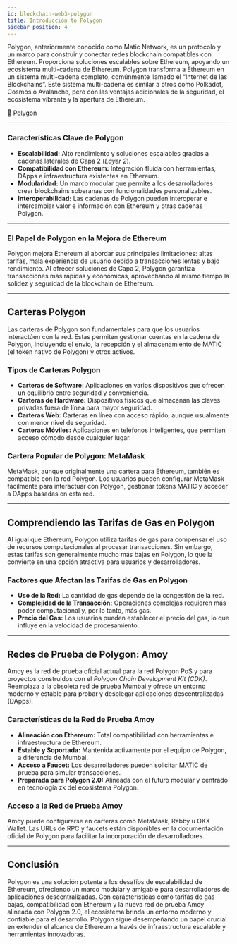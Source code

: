 ```yaml
---
id: blockchain-web3-polygon
title: Introducción to Polygon
sidebar_position: 4
---
```



Polygon, anteriormente conocido como Matic Network, es un protocolo y un marco para construir y conectar redes blockchain compatibles con Ethereum. Proporciona soluciones escalables sobre Ethereum, apoyando un ecosistema multi-cadena de Ethereum. Polygon transforma a Ethereum en un sistema multi-cadena completo, comúnmente llamado el “Internet de las Blockchains”. Este sistema multi-cadena es similar a otros como Polkadot, Cosmos o Avalanche, pero con las ventajas adicionales de la seguridad, el ecosistema vibrante y la apertura de Ethereum.

🔗 [Polygon](https://polygon.technology)

---

### Características Clave de Polygon

* **Escalabilidad:** Alto rendimiento y soluciones escalables gracias a cadenas laterales de Capa 2 (*Layer 2*).
* **Compatibilidad con Ethereum:** Integración fluida con herramientas, DApps e infraestructura existentes en Ethereum.
* **Modularidad:** Un marco modular que permite a los desarrolladores crear blockchains soberanas con funcionalidades personalizables.
* **Interoperabilidad:** Las cadenas de Polygon pueden interoperar e intercambiar valor e información con Ethereum y otras cadenas Polygon.

---

### El Papel de Polygon en la Mejora de Ethereum

Polygon mejora Ethereum al abordar sus principales limitaciones: altas tarifas, mala experiencia de usuario debido a transacciones lentas y bajo rendimiento. Al ofrecer soluciones de Capa 2, Polygon garantiza transacciones más rápidas y económicas, aprovechando al mismo tiempo la solidez y seguridad de la blockchain de Ethereum.

---

## Carteras Polygon

Las carteras de Polygon son fundamentales para que los usuarios interactúen con la red. Estas permiten gestionar cuentas en la cadena de Polygon, incluyendo el envío, la recepción y el almacenamiento de MATIC (el token nativo de Polygon) y otros activos.

### Tipos de Carteras Polygon

* **Carteras de Software:** Aplicaciones en varios dispositivos que ofrecen un equilibrio entre seguridad y conveniencia.
* **Carteras de Hardware:** Dispositivos físicos que almacenan las claves privadas fuera de línea para mayor seguridad.
* **Carteras Web:** Carteras en línea con acceso rápido, aunque usualmente con menor nivel de seguridad.
* **Carteras Móviles:** Aplicaciones en teléfonos inteligentes, que permiten acceso cómodo desde cualquier lugar.

### Cartera Popular de Polygon: MetaMask

MetaMask, aunque originalmente una cartera para Ethereum, también es compatible con la red Polygon. Los usuarios pueden configurar MetaMask fácilmente para interactuar con Polygon, gestionar tokens MATIC y acceder a DApps basadas en esta red.

---

## Comprendiendo las Tarifas de Gas en Polygon

Al igual que Ethereum, Polygon utiliza tarifas de gas para compensar el uso de recursos computacionales al procesar transacciones. Sin embargo, estas tarifas son generalmente mucho más bajas en Polygon, lo que la convierte en una opción atractiva para usuarios y desarrolladores.

### Factores que Afectan las Tarifas de Gas en Polygon

* **Uso de la Red:** La cantidad de gas depende de la congestión de la red.
* **Complejidad de la Transacción:** Operaciones complejas requieren más poder computacional y, por lo tanto, más gas.
* **Precio del Gas:** Los usuarios pueden establecer el precio del gas, lo que influye en la velocidad de procesamiento.

---

## Redes de Prueba de Polygon: Amoy

Amoy es la red de prueba oficial actual para la red Polygon PoS y para proyectos construidos con el *Polygon Chain Development Kit (CDK)*. Reemplaza a la obsoleta red de prueba Mumbai y ofrece un entorno moderno y estable para probar y desplegar aplicaciones descentralizadas (DApps).

### Características de la Red de Prueba Amoy

* **Alineación con Ethereum:** Total compatibilidad con herramientas e infraestructura de Ethereum.
* **Estable y Soportada:** Mantenida activamente por el equipo de Polygon, a diferencia de Mumbai.
* **Acceso a Faucet:** Los desarrolladores pueden solicitar MATIC de prueba para simular transacciones.
* **Preparada para Polygon 2.0:** Alineada con el futuro modular y centrado en tecnología zk del ecosistema Polygon.

### Acceso a la Red de Prueba Amoy

Amoy puede configurarse en carteras como MetaMask, Rabby u OKX Wallet. Las URLs de RPC y faucets están disponibles en la documentación oficial de Polygon para facilitar la incorporación de desarrolladores.

---

## Conclusión

Polygon es una solución potente a los desafíos de escalabilidad de Ethereum, ofreciendo un marco modular y amigable para desarrolladores de aplicaciones descentralizadas. Con características como tarifas de gas bajas, compatibilidad con Ethereum y la nueva red de prueba Amoy alineada con Polygon 2.0, el ecosistema brinda un entorno moderno y confiable para el desarrollo. Polygon sigue desempeñando un papel crucial en extender el alcance de Ethereum a través de infraestructura escalable y herramientas innovadoras.

